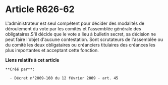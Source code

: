 # Article R626-62

L'administrateur est seul compétent pour décider des modalités de déroulement du vote par les comités et l'assemblée générale
des obligataires.S'il décide que le vote a lieu à bulletin secret, sa décision ne peut faire l'objet d'aucune contestation.
Sont scrutateurs de l'assemblée ou du comité les deux obligataires ou créanciers titulaires des créances les plus importantes
et acceptant cette fonction.

**Liens relatifs à cet article**

	**Créé par**:

	  - Décret n°2009-160 du 12 février 2009 - art. 45
